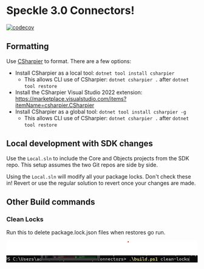 # Speckle 3.0 Connectors!
[![codecov](https://codecov.io/gh/specklesystems/speckle-sharp-connectors/graph/badge.svg?token=eMhI4M8umi)](https://codecov.io/gh/specklesystems/speckle-sharp-connectors)

## Formatting

Use [CSharpier](https://github.com/belav/csharpier) to format.  There are a few options:
- Install CSharpier as a local tool: `dotnet tool install csharpier`
    - This allows CLI use of CSharpier: `dotnet csharpier .` after `dotnet tool restore`
- Install the CSharpier Visual Studio 2022 extension: https://marketplace.visualstudio.com/items?itemName=csharpier.CSharpier
- Install CSharpier as a global tool: `dotnet tool install csharpier -g`
    - This allows CLI use of CSharpier: `dotnet csharpier .` after `dotnet tool restore`

## Local development with SDK changes

Use the `Local.sln` to include the Core and Objects projects from the SDK repo.  This setup assumes the two Git repos are side by side.

Using the `Local.sln` will modify all your package locks.  Don't check these in!  Revert or use the regular solution to revert once your changes are made.

## Other Build commands

### Clean Locks

Run this to delete package.lock.json files when restores go run.

![image](/Images/clean-locks.png)